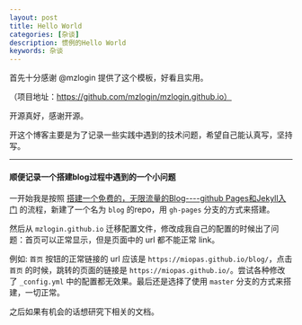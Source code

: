 ```yaml
---
layout: post
title: Hello World
categories: [杂谈]
description: 惯例的Hello World
keywords: 杂谈
---
```



首先十分感谢 @mzlogin 提供了这个模板，好看且实用。

（项目地址：https://github.com/mzlogin/mzlogin.github.io）

开源真好，感谢开源。

开这个博客主要是为了记录一些实践中遇到的技术问题，希望自己能认真写，坚持写。


___


#### 顺便记录一个搭建blog过程中遇到的一个小问题

一开始我是按照 [搭建一个免费的，无限流量的Blog----github Pages和Jekyll入门](http://www.ruanyifeng.com/blog/2012/08/blogging_with_jekyll.html) 的流程，新建了一个名为 `blog` 的repo，用 `gh-pages` 分支的方式来搭建。

然后从 `mzlogin.github.io` 迁移配置文件，修改成我自己的配置的时候出了问题：首页可以正常显示，但是页面中的 url 都不能正常 link。

例如: `首页` 按钮的正常链接的 url 应该是 `https://miopas.github.io/blog/`，点击 `首页` 的时候，跳转的页面的链接是 `https://miopas.github.io/`。尝试各种修改了 `_config.yml` 中的配置都无效果。最后还是选择了使用 `master` 分支的方式来搭建，一切正常。

之后如果有机会的话想研究下相关的文档。

